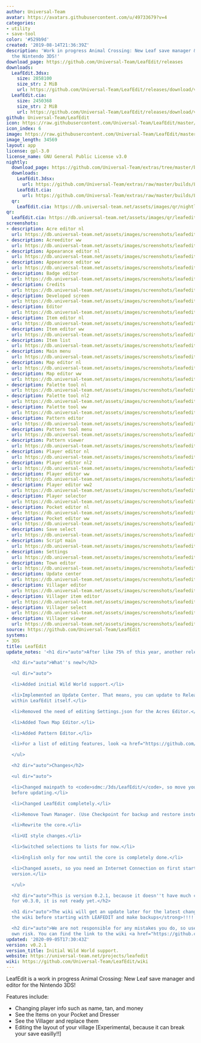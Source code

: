 ```yaml
---
author: Universal-Team
avatar: https://avatars.githubusercontent.com/u/49733679?v=4
categories:
- utility
- save-tool
color: '#529b9d'
created: '2019-08-14T21:36:39Z'
description: 'Work in progress Animal Crossing: New Leaf save manager & editor for
  the Nintendo 3DS!'
download_page: https://github.com/Universal-Team/LeafEdit/releases
downloads:
  LeafEdit.3dsx:
    size: 2858100
    size_str: 2 MiB
    url: https://github.com/Universal-Team/LeafEdit/releases/download/v0.2.1/LeafEdit.3dsx
  LeafEdit.cia:
    size: 2450368
    size_str: 2 MiB
    url: https://github.com/Universal-Team/LeafEdit/releases/download/v0.2.1/LeafEdit.cia
github: Universal-Team/LeafEdit
icon: https://raw.githubusercontent.com/Universal-Team/LeafEdit/master/3ds/app/icon.png
icon_index: 6
image: https://raw.githubusercontent.com/Universal-Team/LeafEdit/master/3ds/app/banner.png
image_length: 34569
layout: app
license: gpl-3.0
license_name: GNU General Public License v3.0
nightly:
  download_page: https://github.com/Universal-Team/extras/tree/master/builds/LeafEdit
  downloads:
    LeafEdit.3dsx:
      url: https://github.com/Universal-Team/extras/raw/master/builds/LeafEdit/LeafEdit.3dsx
    LeafEdit.cia:
      url: https://github.com/Universal-Team/extras/raw/master/builds/LeafEdit/LeafEdit.cia
  qr:
    LeafEdit.cia: https://db.universal-team.net/assets/images/qr/nightly/leafedit-cia.png
qr:
  LeafEdit.cia: https://db.universal-team.net/assets/images/qr/leafedit-cia.png
screenshots:
- description: Acre editor nl
  url: https://db.universal-team.net/assets/images/screenshots/leafedit/acre-editor-nl.png
- description: Acreeditor ww
  url: https://db.universal-team.net/assets/images/screenshots/leafedit/acreeditor-ww.png
- description: Appearance editor nl
  url: https://db.universal-team.net/assets/images/screenshots/leafedit/appearance-editor-nl.png
- description: Appearance editor ww
  url: https://db.universal-team.net/assets/images/screenshots/leafedit/appearance-editor-ww.png
- description: Badge editor
  url: https://db.universal-team.net/assets/images/screenshots/leafedit/badge-editor.png
- description: Credits
  url: https://db.universal-team.net/assets/images/screenshots/leafedit/credits.png
- description: Developed screen
  url: https://db.universal-team.net/assets/images/screenshots/leafedit/developed-screen.png
- description: Editor
  url: https://db.universal-team.net/assets/images/screenshots/leafedit/editor.png
- description: Item editor nl
  url: https://db.universal-team.net/assets/images/screenshots/leafedit/item-editor-nl.png
- description: Item editor ww
  url: https://db.universal-team.net/assets/images/screenshots/leafedit/item-editor-ww.png
- description: Item list
  url: https://db.universal-team.net/assets/images/screenshots/leafedit/item-list.png
- description: Main menu
  url: https://db.universal-team.net/assets/images/screenshots/leafedit/main-menu.png
- description: Map editor nl
  url: https://db.universal-team.net/assets/images/screenshots/leafedit/map-editor-nl.png
- description: Map editor ww
  url: https://db.universal-team.net/assets/images/screenshots/leafedit/map-editor-ww.png
- description: Palette tool nl
  url: https://db.universal-team.net/assets/images/screenshots/leafedit/palette-tool-nl.png
- description: Palette tool nl2
  url: https://db.universal-team.net/assets/images/screenshots/leafedit/palette-tool-nl2.png
- description: Palette tool ww
  url: https://db.universal-team.net/assets/images/screenshots/leafedit/palette-tool-ww.png
- description: Pattern editor
  url: https://db.universal-team.net/assets/images/screenshots/leafedit/pattern-editor.png
- description: Pattern tool menu
  url: https://db.universal-team.net/assets/images/screenshots/leafedit/pattern-tool-menu.png
- description: Pattern viewer
  url: https://db.universal-team.net/assets/images/screenshots/leafedit/pattern-viewer.png
- description: Player editor nl
  url: https://db.universal-team.net/assets/images/screenshots/leafedit/player-editor-nl.png
- description: Player editor nl2
  url: https://db.universal-team.net/assets/images/screenshots/leafedit/player-editor-nl2.png
- description: Player editor ww
  url: https://db.universal-team.net/assets/images/screenshots/leafedit/player-editor-ww.png
- description: Player editor ww2
  url: https://db.universal-team.net/assets/images/screenshots/leafedit/player-editor-ww2.png
- description: Player selector
  url: https://db.universal-team.net/assets/images/screenshots/leafedit/player-selector.png
- description: Pocket editor nl
  url: https://db.universal-team.net/assets/images/screenshots/leafedit/pocket-editor-nl.png
- description: Pocket editor ww
  url: https://db.universal-team.net/assets/images/screenshots/leafedit/pocket-editor-ww.png
- description: Save select
  url: https://db.universal-team.net/assets/images/screenshots/leafedit/save-select.png
- description: Script main
  url: https://db.universal-team.net/assets/images/screenshots/leafedit/script-main.png
- description: Settings
  url: https://db.universal-team.net/assets/images/screenshots/leafedit/settings.png
- description: Town editor
  url: https://db.universal-team.net/assets/images/screenshots/leafedit/town-editor.png
- description: Update center
  url: https://db.universal-team.net/assets/images/screenshots/leafedit/update-center.png
- description: Villager editor
  url: https://db.universal-team.net/assets/images/screenshots/leafedit/villager-editor.png
- description: Villager item editor
  url: https://db.universal-team.net/assets/images/screenshots/leafedit/villager-item-editor.png
- description: Villager select
  url: https://db.universal-team.net/assets/images/screenshots/leafedit/villager-select.png
- description: Villager viewer
  url: https://db.universal-team.net/assets/images/screenshots/leafedit/villager-viewer.png
source: https://github.com/Universal-Team/LeafEdit
systems:
- 3DS
title: LeafEdit
update_notes: '<h1 dir="auto">After like 75% of this year, another release is there.</h1>

  <h2 dir="auto">What''s new?</h2>

  <ul dir="auto">

  <li>Added initial Wild World support.</li>

  <li>Implemented an Update Center. That means, you can update to Release &amp; Nightly
  within LeafEdit itself.</li>

  <li>Removed the need of editing Settings.json for the Acres Editor.</li>

  <li>Added Town Map Editor.</li>

  <li>Added Pattern Editor.</li>

  <li>For a list of editing features, look <a href="https://github.com/Universal-Team/LeafEdit/blob/master/editing-features.md">here</a>.</li>

  </ul>

  <h2 dir="auto">Changes</h2>

  <ul dir="auto">

  <li>Changed mainpath to <code>sdmc:/3ds/LeafEdit/</code>, so move your stuff there
  before updating.</li>

  <li>Changed LeafEdit completely.</li>

  <li>Remove Town Manager. (Use Checkpoint for backup and restore instead.)</li>

  <li>Rewrite the core.</li>

  <li>UI style changes.</li>

  <li>Switched selections to lists for now.</li>

  <li>English only for now until the core is completely done.</li>

  <li>Changed assets, so you need an Internet Connection on first startup on this
  version.</li>

  </ul>

  <h2 dir="auto">This is version 0.2.1, because it doesn''t have much changes and
  for v0.3.0, it is not ready yet.</h2>

  <h1 dir="auto">The wiki will get an update later for the latest changes. So: <strong>read
  the wiki before starting with LEAFEDIT and make backups</strong>!!!!!</h1>

  <h2 dir="auto">We are not responsible for any mistakes you do, so use this at your
  own risk. You can find the link to the wiki <a href="https://github.com/Universal-Team/LeafEdit/wiki">here</a>.</h2>'
updated: '2020-09-05T17:30:43Z'
version: v0.2.1
version_title: Initial Wild World support.
website: https://universal-team.net/projects/leafedit
wiki: https://github.com/Universal-Team/LeafEdit/wiki
---
```

LeafEdit is a work in progress Animal Crossing: New Leaf save manager and editor for the Nintendo 3DS!

Features include:
- Changing player info such as name, tan, and money
- See the Items on your Pocket and Dresser
- See the Villager and replace them
- Editing the layout of your village [Experimental, because it can break your save easilly!!]
